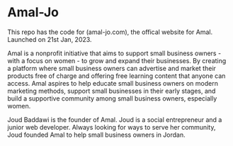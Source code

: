 # Amal-Jo

This repo has the code for (amal-jo.com), the offical website for Amal. Launched on 21st Jan, 2023. 

Amal is a nonprofit initiative that aims to support small business owners - with a focus on women - to grow and expand their businesses.
By creating a platform where small business owners can advertise and market their products free of charge and offering free learning content that anyone can access. 
Amal aspires to help educate small business owners on modern marketing methods, support small businesses in their early stages, and build a supportive community among small business owners, especially women.

Joud Baddawi is the founder of Amal. Joud is a social entrepreneur and a junior web developer. Always looking for ways to serve her community, Joud founded Amal to help small business owners in Jordan. 
